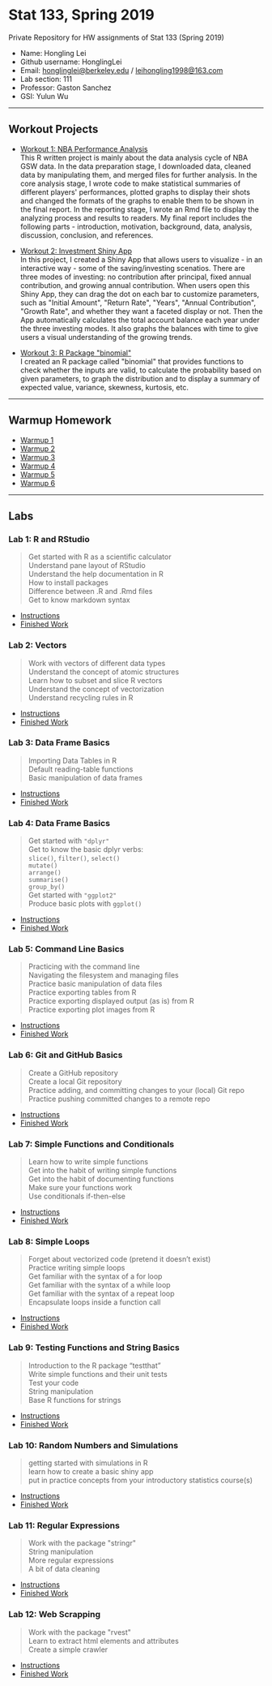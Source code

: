 # Stat 133, Spring 2019

Private Repository for HW assignments of Stat 133 (Spring 2019)

- Name: Hongling Lei
- Github username: HonglingLei
- Email: honglinglei@berkeley.edu / leihongling1998@163.com
- Lab section: 111
- Professor: Gaston Sanchez
- GSI: Yulun Wu

-----

## Workout Projects

- [Workout 1: NBA Performance Analysis](workout1)\
This R written project is mainly about the data analysis cycle of NBA GSW data. In the data preparation stage, I downloaded data, cleaned data by manipulating them, and merged files for further analysis. In the core analysis stage, I wrote code to make statistical summaries of different players' performances, plotted graphs to display their shots and changed the formats of the graphs to enable them to be shown in the final report. In the reporting stage, I wrote an Rmd file to display the analyzing process and results to readers. My final report includes the following parts - introduction, motivation, background, data, analysis, discussion, conclusion, and references.

- [Workout 2: Investment Shiny App](workout2)\
In this project, I created a Shiny App that allows users to visualize - in an interactive way - some of the saving/investing scenatios. There are three modes of investing: no contribution after principal, fixed annual contribution, and growing annual contribution. When users open this Shiny App, they can drag the dot on each bar to customize parameters, such as "Initial Amount", "Return Rate", "Years", "Annual Contribution", "Growth Rate", and whether they want a faceted display or not. Then the App automatically calculates the total account balance each year under the three investing modes. It also graphs the balances with time to give users a visual understanding of the growing trends.

- [Workout 3: R Package "binomial"](workout3)\
I created an R package called "binomial" that provides functions to check whether the inputs are valid, to calculate the probability based on given parameters, to graph the distribution and to display a summary of expected value, variance, skewness, kurtosis, etc.

-----

## Warmup Homework

- [Warmup 1](https://github.com/stat133-sp19/hw-stat133-HonglingLei/tree/master/warmup01)
- [Warmup 2](https://github.com/stat133-sp19/hw-stat133-HonglingLei/tree/master/warmup02)
- [Warmup 3](https://github.com/stat133-sp19/hw-stat133-HonglingLei/tree/master/warmup03)
- [Warmup 4](https://github.com/stat133-sp19/hw-stat133-HonglingLei/tree/master/warmup04)
- [Warmup 5](https://github.com/stat133-sp19/hw-stat133-HonglingLei/tree/master/warmup05)
- [Warmup 6](https://github.com/stat133-sp19/hw-stat133-HonglingLei/tree/master/warmup06)

-----

## Labs

### Lab 1: R and RStudio
> Get started with R as a scientific calculator\
> Understand pane layout of RStudio\
> Understand the help documentation in R\
> How to install packages\
> Difference between .R and .Rmd files\
> Get to know markdown syntax
- [Instructions](https://github.com/ucb-stat133/stat133-spring-2019/blob/master/labs/lab01-R-basics.md)
- [Finished Work](https://github.com/stat133-sp19/hw-stat133-HonglingLei/tree/master/lab01-R-basics)

### Lab 2: Vectors
> Work with vectors of different data types\
> Understand the concept of atomic structures\
> Learn how to subset and slice R vectors\
> Understand the concept of vectorization\
> Understand recycling rules in R
- [Instructions](https://github.com/ucb-stat133/stat133-spring-2019/blob/master/labs/lab01-R-basics.md)
- [Finished Work](https://github.com/stat133-sp19/hw-stat133-HonglingLei/tree/master/lab02-vector-basics)

### Lab 3: Data Frame Basics
> Importing Data Tables in R\
> Default reading-table functions\
> Basic manipulation of data frames
- [Instructions](https://github.com/ucb-stat133/stat133-spring-2019/blob/master/labs/lab03-data-tables.md)
- [Finished Work](https://github.com/stat133-sp19/hw-stat133-HonglingLei/tree/master/lab03-data-tables)

### Lab 4: Data Frame Basics
> Get started with `"dplyr"`\
> Get to know the basic dplyr verbs:\
> `slice()`, `filter()`, `select()`\
> `mutate()`\
> `arrange()`\
> `summarise()`\
> `group_by()`\
> Get started with `"ggplot2"`\
> Produce basic plots with `ggplot()`
- [Instructions](https://github.com/ucb-stat133/stat133-spring-2019/blob/master/labs/lab04-dplyr-ggplot-basics.md)
- [Finished Work](https://github.com/stat133-sp19/hw-stat133-HonglingLei/tree/master/lab04-dplyr-ggplot-basics)

### Lab 5: Command Line Basics
> Practicing with the command line\
> Navigating the filesystem and managing files\
> Practice basic manipulation of data files\
> Practice exporting tables from R\
> Practice exporting displayed output (as is) from R\
> Practice exporting plot images from R
- [Instructions](https://github.com/ucb-stat133/stat133-spring-2019/blob/master/labs/lab05-command-line-basics.md)
- [Finished Work](https://github.com/stat133-sp19/hw-stat133-HonglingLei/tree/master/lab05-command-line-basics)

### Lab 6: Git and GitHub Basics
> Create a GitHub repository\
> Create a local Git repository\
> Practice adding, and committing changes to your (local) Git repo\
> Practice pushing committed changes to a remote repo
- [Instructions](https://github.com/ucb-stat133/stat133-spring-2019/blob/master/labs/lab06-git-basics.md)
- [Finished Work](https://github.com/stat133-sp19/hw-stat133-HonglingLei/tree/master/lab06-git-basics)

### Lab 7: Simple Functions and Conditionals
> Learn how to write simple functions\
> Get into the habit of writing simple functions\
> Get into the habit of documenting functions\
> Make sure your functions work\
> Use conditionals if-then-else
- [Instructions](https://github.com/ucb-stat133/stat133-spring-2019/blob/master/labs/lab07-simple-functions.md)
- [Finished Work](https://github.com/stat133-sp19/hw-stat133-HonglingLei/tree/master/lab07-simple-functions)

### Lab 8: Simple Loops
> Forget about vectorized code (pretend it doesn’t exist)\
> Practice writing simple loops\
> Get familiar with the syntax of a for loop\
> Get familiar with the syntax of a while loop\
> Get familiar with the syntax of a repeat loop\
> Encapsulate loops inside a function call
- [Instructions](https://github.com/ucb-stat133/stat133-spring-2019/blob/master/labs/lab08-simple-loops.md)
- [Finished Work](https://github.com/stat133-sp19/hw-stat133-HonglingLei/tree/master/lab08-simple-loops)

### Lab 9: Testing Functions and String Basics
> Introduction to the R package “testthat”\
> Write simple functions and their unit tests\
> Test your code\
> String manipulation\
> Base R functions for strings
- [Instructions](https://github.com/ucb-stat133/stat133-spring-2019/blob/master/labs/lab09-tests-strings-basics.md)
- [Finished Work](https://github.com/stat133-sp19/hw-stat133-HonglingLei/tree/master/lab09-tests-strings-basics)

### Lab 10: Random Numbers and Simulations
> getting started with simulations in R\
> learn how to create a basic shiny app\
> put in practice concepts from your introductory statistics course(s)
- [Instructions](https://github.com/ucb-stat133/stat133-spring-2019/blob/master/labs/lab11-regex-basics.md)
- [Finished Work](https://github.com/stat133-sp19/hw-stat133-HonglingLei/tree/master/lab10-random-simulations)

### Lab 11: Regular Expressions
> Work with the package "stringr"\
> String manipulation\
> More regular expressions\
> A bit of data cleaning
- [Instructions](https://github.com/ucb-stat133/stat133-spring-2019/blob/master/labs/lab11-regex-basics.md)
- [Finished Work](https://github.com/stat133-sp19/hw-stat133-HonglingLei/tree/master/lab11-regex-basics)

### Lab 12: Web Scrapping
> Work with the package "rvest"\
> Learn to extract html elements and attributes\
> Create a simple crawler
- [Instructions](https://github.com/ucb-stat133/stat133-spring-2019/blob/master/labs/lab12-web-scraping.md)
- [Finished Work](https://github.com/stat133-sp19/hw-stat133-HonglingLei/tree/master/lab12-web-scrapping)
